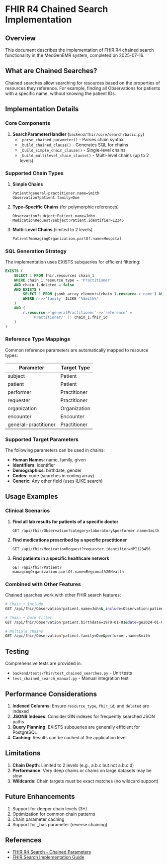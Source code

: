 # FHIR R4 Chained Search Implementation

## Overview

This document describes the implementation of FHIR R4 chained search functionality in the MedGenEMR system, completed on 2025-07-16.

## What are Chained Searches?

Chained searches allow searching for resources based on the properties of resources they reference. For example, finding all Observations for patients with a specific name, without knowing the patient IDs.

## Implementation Details

### Core Components

1. **SearchParameterHandler** (`backend/fhir/core/search/basic.py`)
   - `_parse_chained_parameter()` - Parses chain syntax
   - `_build_chained_clause()` - Generates SQL for chains
   - `_build_simple_chain_clause()` - Single-level chains
   - `_build_multilevel_chain_clause()` - Multi-level chains (up to 2 levels)

### Supported Chain Types

1. **Simple Chains**
   ```
   Patient?general-practitioner.name=Smith
   Observation?patient.family=Doe
   ```

2. **Type-Specific Chains** (for polymorphic references)
   ```
   Observation?subject:Patient.name=John
   MedicationRequest?subject:Patient.identifier=12345
   ```

3. **Multi-Level Chains** (limited to 2 levels)
   ```
   Patient?managingOrganization.partOf.name=Hospital
   ```

### SQL Generation Strategy

The implementation uses EXISTS subqueries for efficient filtering:

```sql
EXISTS (
    SELECT 1 FROM fhir.resources chain_1
    WHERE chain_1.resource_type = 'Practitioner'
    AND chain_1.deleted = false
    AND EXISTS (
        SELECT 1 FROM jsonb_array_elements(chain_1.resource->'name') AS n
        WHERE n->>'family' ILIKE '%Smith%'
    )
    AND (
        r.resource->'generalPractitioner'->>'reference' = 
            'Practitioner/' || chain_1.fhir_id
    )
)
```

### Reference Type Mappings

Common reference parameters are automatically mapped to resource types:

| Parameter | Target Type |
|-----------|-------------|
| subject | Patient |
| patient | Patient |
| performer | Practitioner |
| requester | Practitioner |
| organization | Organization |
| encounter | Encounter |
| general-practitioner | Practitioner |

### Supported Target Parameters

The following parameters can be used in chains:

- **Human Names**: name, family, given
- **Identifiers**: identifier
- **Demographics**: birthdate, gender
- **Codes**: code (searches in coding array)
- **Generic**: Any other field (uses ILIKE search)

## Usage Examples

### Clinical Scenarios

1. **Find all lab results for patients of a specific doctor**
   ```
   GET /api/fhir/Observation?category=laboratory&performer.name=Smith
   ```

2. **Find medications prescribed by a specific practitioner**
   ```
   GET /api/fhir/MedicationRequest?requester.identifier=NPI123456
   ```

3. **Find patients in a specific healthcare network**
   ```
   GET /api/fhir/Patient?managingOrganization.partOf.name=Regional%20Health
   ```

### Combined with Other Features

Chained searches work with other FHIR search features:

```bash
# Chain + Include
GET /api/fhir/Observation?patient.name=John&_include=Observation:patient

# Chain + Date filter
GET /api/fhir/Observation?patient.birthdate=1970-01-01&date=ge2024-01-01

# Multiple chains
GET /api/fhir/Observation?patient.family=Doe&performer.name=Smith
```

## Testing

Comprehensive tests are provided in:
- `backend/tests/fhir/test_chained_searches.py` - Unit tests
- `test_chained_search_manual.py` - Manual integration test

## Performance Considerations

1. **Indexed Columns**: Ensure `resource_type`, `fhir_id`, and `deleted` are indexed
2. **JSONB Indexes**: Consider GIN indexes for frequently searched JSON paths
3. **Query Planning**: EXISTS subqueries are generally efficient for PostgreSQL
4. **Caching**: Results can be cached at the application level

## Limitations

1. **Chain Depth**: Limited to 2 levels (e.g., a.b.c but not a.b.c.d)
2. **Performance**: Very deep chains or chains on large datasets may be slow
3. **Wildcards**: Chain targets must be exact matches (no wildcard support)

## Future Enhancements

1. Support for deeper chain levels (3+)
2. Optimization for common chain patterns
3. Chain parameter caching
4. Support for _has parameter (reverse chaining)

## References

- [FHIR R4 Search - Chained Parameters](https://hl7.org/fhir/R4/search.html#chaining)
- [FHIR Search Implementation Guide](https://www.hl7.org/fhir/search.html)